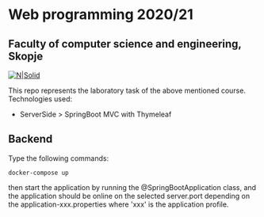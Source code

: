 # Web programming 2020/21
## Faculty of computer science and engineering, Skopje

[![N|Solid](https://finki.ukim.mk/sites/default/files/logo_10.png)]()

This repo represents the laboratory task of the above mentioned course.
Technologies used:
- ServerSide > SpringBoot MVC with Thymeleaf

## Backend
Type the following commands:
```
docker-compose up
```
then start the application by running the @SpringBootApplication class, and the application should be online on the selected server.port depending on the application-xxx.properties where 'xxx' is the application profile.
